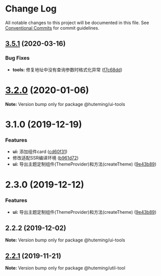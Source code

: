 # Change Log

All notable changes to this project will be documented in this file.
See [Conventional Commits](https://conventionalcommits.org) for commit guidelines.

## [3.5.1](https://github.com/huteming/huteming-ui/compare/v3.5.0...v3.5.1) (2020-03-16)


### Bug Fixes

* **tools:** 修复地址中没有查询参数时格式化异常 ([f7c68dd](https://github.com/huteming/huteming-ui/commit/f7c68dd636517807b170880e6d8d27d8b4890e39))





# [3.2.0](https://github.com/huteming/huteming-ui/compare/v3.1.0...v3.2.0) (2020-01-06)

**Note:** Version bump only for package @huteming/ui-tools





# 3.1.0 (2019-12-19)


### Features

* **ui:** 添加组件card ([cd60f31](https://github.com/huteming/huteming-ui/commit/cd60f314ffb0aa613e935d7d957d952a9b806353))
* 修改适配SSR编译环境 ([b961d72](https://github.com/huteming/huteming-ui/commit/b961d72ddf40360f78627f578d846ac761446388))
* **ui:** 导出主题定制组件(ThemeProvider)和方法(createTheme) ([9e43b89](https://github.com/huteming/huteming-ui/commit/9e43b890136557ee0601862069234f8c89237944))





# 2.3.0 (2019-12-12)


### Features

* **ui:** 导出主题定制组件(ThemeProvider)和方法(createTheme) ([9e43b89](https://github.com/huteming/huteming-ui/commit/9e43b890136557ee0601862069234f8c89237944))





## 2.2.2 (2019-12-02)

**Note:** Version bump only for package @huteming/ui-tools





## [2.2.1](https://github.com/huteming/huteming-ui/compare/@huteming/util-tool@2.2.0...@huteming/util-tool@2.2.1) (2019-11-21)

**Note:** Version bump only for package @huteming/util-tool
